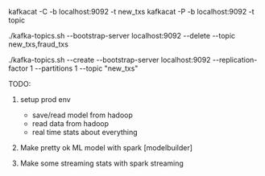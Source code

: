 


kafkacat -C -b localhost:9092 -t new_txs
kafkacat -P -b localhost:9092 -t topic


./kafka-topics.sh --bootstrap-server localhost:9092 --delete --topic new_txs,fraud_txs

./kafka-topics.sh --create --bootstrap-server localhost:9092 --replication-factor 1 --partitions 1 --topic "new_txs"


TODO:
1. setup prod env
    - save/read model from hadoop
    - read data from hadoop
    - real time stats about everything 
    
2. Make pretty ok ML model with spark [modelbuilder]
3. Make some streaming stats with spark streaming 